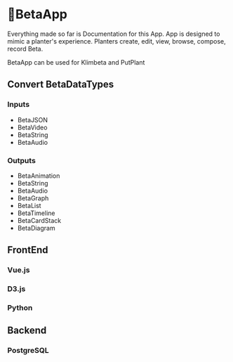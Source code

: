 # 🔷<beta>BetaApp</beta>

Everything made so far is Documentation for this App. App is designed to mimic a planter's experience. Planters create, edit, view, browse, compose, record Beta.

BetaApp can be used for Klimbeta and PutPlant

## Convert BetaDataTypes

### Inputs

- BetaJSON
- BetaVideo
- BetaString
- BetaAudio

### Outputs

- BetaAnimation
- BetaString
- BetaAudio
- BetaGraph
- BetaList
- BetaTimeline
- BetaCardStack
- BetaDiagram

## FrontEnd

### Vue.js

### D3.js

### Python

## Backend

### PostgreSQL
